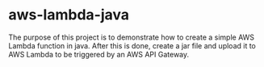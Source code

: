 # aws-lambda-java
The purpose of this project is to demonstrate how to create a simple AWS Lambda function in java.
After this is done, create a jar file and upload it to AWS Lambda to be triggered by an AWS API Gateway.
